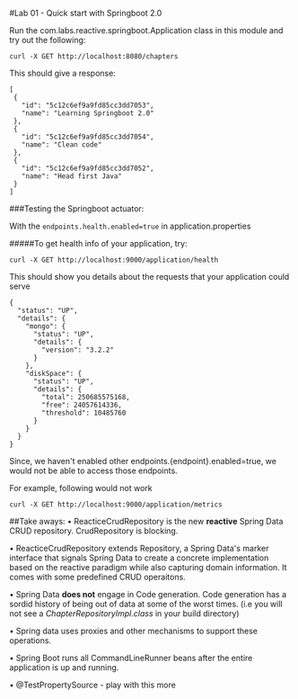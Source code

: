 #Lab 01 - Quick start with Springboot 2.0

Run the com.labs.reactive.springboot.Application class in this module and try out the following:

```
curl -X GET http://localhost:8080/chapters
```

This should give a response:

```
[
 {
   "id": "5c12c6ef9a9fd85cc3dd7053",
   "name": "Learning Springboot 2.0"
 },
 {
   "id": "5c12c6ef9a9fd85cc3dd7054",
   "name": "Clean code"
 },
 {
   "id": "5c12c6ef9a9fd85cc3dd7052",
   "name": "Head first Java"
 }
]
```
   
   
###Testing the Springboot actuator:

With the `endpoints.health.enabled=true` in application.properties

#####To get health info of your application, try:

```
curl -X GET http://localhost:9000/application/health
```

This should show you details about the requests that your application could serve

```
{
  "status": "UP",
  "details": {
    "mongo": {
      "status": "UP",
      "details": {
        "version": "3.2.2"
      }
    },
    "diskSpace": {
      "status": "UP",
      "details": {
        "total": 250685575168,
        "free": 24057614336,
        "threshold": 10485760
      }
    }
  }
}
```

Since, we haven't enabled other endpoints.{endpoint}.enabled=true, we would not be able to access those endpoints.

For example, following would not work

```
curl -X GET http://localhost:9000/application/metrics
```

##Take aways:
• ReacticeCrudRepository is the new **reactive** Spring Data CRUD repository. CrudRepository is blocking.

• ReacticeCrudRepository extends Repository, a Spring Data's marker interface that signals Spring Data to create a concrete implementation based on
 the reactive paradigm while also capturing domain information. It comes with some predefined CRUD operaitons. 

• Spring Data **does not** engage in Code generation. Code generation has a sordid history of being out of data at some of
 the worst times. (i.e you will not see a *ChapterRepositoryImpl.class* in your build directory)
 
• Spring data uses proxies and other mechanisms to support these operations.

• Spring Boot runs all CommandLineRunner beans after the entire application is up and running.

• @TestPropertySource - play with this more